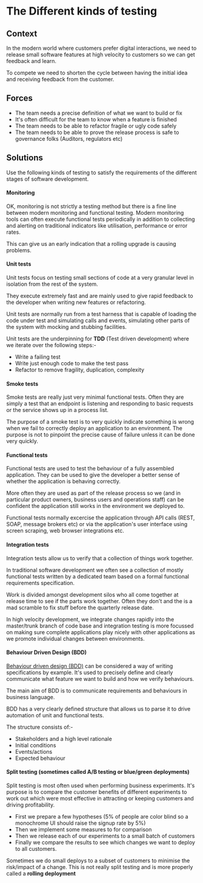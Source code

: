 # The Different kinds of testing

## Context
In the modern world where customers prefer digital interactions, we need to release small software features at high velocity to customers so we can get feedback and learn.

To compete we need to shorten the cycle between having the initial idea and receiving feedback from the customer.

## Forces
* The team needs a precise definition of what we want to build or fix
* It's often difficult for the team to know when a feature is finished
* The team needs to be able to refactor fragile or ugly code safely
* The team needs to be able to prove the release process is safe to governance folks (Auditors, regulators etc)

## Solutions

Use the following kinds of testing to satisfy the requirements of the different stages of software development.

#### Monitoring
OK, monitoring is not strictly a testing method but there is a fine line between modern monitoring and functional testing. Modern monitoring tools can often execute functional tests periodically in addition to collecting and alerting on traditional indicators like utilisation, performance or error rates.

This can give us an early indication that a rolling upgrade is causing problems.

#### Unit tests
Unit tests focus on testing small sections of code at a very granular level in isolation from the rest of the system.

They execute extremely fast and are mainly used to give rapid feedback to the developer when writing new features or refactoring.

Unit tests are normally run from a test harness that is capable of loading the code under test and simulating calls and events, simulating other parts of the system with mocking and stubbing facilities.

Unit tests are the underpinning for **TDD** (Test driven development) where we iterate over the following steps:-
* Write a failing test
* Write just enough code to make the test pass
* Refactor to remove fragility, duplication, complexity

#### Smoke tests
Smoke tests are really just very minimal functional tests. Often they are simply a test that an endpoint is listening and responding to basic requests or the service shows up in a process list.

The purpose of a smoke test is to very quickly indicate something is wrong when we fail to correctly deploy an application to an environment. The purpose is not to pinpoint the precise cause of failure unless it can be done very quickly.

#### Functional tests
Functional tests are used to test the behaviour of a fully assembled application. They can be used to give the developer a better sense of whether the application is behaving correctly.

More often they are used as part of the release process so we (and in particular product owners, business users and operations staff) can be confident the application still works in the environment we deployed to.

Functional tests normally excercise the application through API calls (REST, SOAP, message brokers etc) or via the application's user interface using screen scraping, web browser integrations etc.

#### Integration tests
Integration tests allow us to verify that a collection of things work together.

In traditional software development we often see a collection of mostly functional tests written by a dedicated team based on a formal functional requirements specification.

Work is divided amongst development silos who all come together at release time to see if the parts work together. Often they don't and the is a mad scramble to fix stuff before the quarterly release date.

In high velocity development, we integrate changes rapidly into the master/trunk branch of code base and integration testing is more focussed on making sure complete applications play nicely with other applications as we promote individual changes between environments.

#### Behaviour Driven Design (BDD)

[Behaviour driven design (BDD)](BehaviourDrivenDesign.md) can be considered a way of writing specifications by example. It's used to precisely define and clearly communicate what feature we want to build and how we verify behaviours.

The main aim of BDD is to communicate requirements and behaviours in business language.

BDD has a very clearly defined structure that allows us to parse it to drive automation of unit and functional tests.

The structure consists of:-
* Stakeholders and a high level rationale
* Initial conditions
* Events/actions
* Expected behaviour

#### Split testing (sometimes called A/B testing or blue/green deployments)

Split testing is most often used when performing business experiments. It's purpose is to compare the customer benefits of different experiments to work out which were most effective in attracting or keeping customers and driving profitability.

* First we prepare a few hypotheses (5% of people are color blind so a monochrome UI should raise the signup rate by 5%)
* Then we implement some measures to for comparison
* Then we release each of our experiments to a small batch of customers
* Finally we compare the results to see which changes we want to deploy to all customers.

Sometimes we do small deploys to a subset of customers to minimise the risk/impact of a change. This is not really split testing and is more properly called a **rolling deployment**
